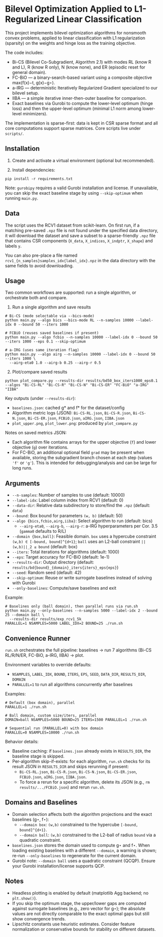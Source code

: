 # Bilevel Optimization Applied to L1-Regularized Linear Classification

This project implements bilevel optimization algorithms for nonsmooth convex problems, applied to linear classification with L1 regularization (sparsity) on the weights and hinge loss as the training objective.

The code includes:

- Bi-CS (Bilevel Co-Subgradient, Algorithm 2.1) with modes RL (know R and L), R (know R only), N (know none), and ER (episodic reset for general domain).
- FC-BiO — a binary-search-based variant using a composite objective max(f(x)−t, g(x)−g⋆).
- a-IRG — deterministic Iteratively Regularized Gradient specialized to our bilevel setup.
- IIBA — a simple iterative inner-then-outer baseline for comparison.
- Exact baselines via Gurobi to compute the lower-level optimum (hinge loss) and then the upper-level optimum (minimal L1 norm among lower-level minimizers).

The implementation is sparse-first: data is kept in CSR sparse format and all core computations support sparse matrices. Core scripts live under `scripts/`.

## Installation

1) Create and activate a virtual environment (optional but recommended).

2) Install dependencies:

```
pip install -r requirements.txt
```

Note: `gurobipy` requires a valid Gurobi installation and license. If unavailable, you can skip the exact baseline stage by using `--skip-optimum` when running `main.py`.

## Data

The script uses the RCV1 dataset from scikit-learn. On first run, if a matching pre-saved `.npz` file is not found under the specified data directory, it will download the dataset and save a subset to a sparse-friendly `.npz` file that contains CSR components (`X_data`, `X_indices`, `X_indptr`, `X_shape`) and labels `y`.

You can also pre-place a file named `rcv1_{n_samples}samples_idx{label_idx}.npz` in the data directory with the same fields to avoid downloading.

## Usage

Two common workflows are supported: run a single algorithm, or orchestrate both and compare.

1) Run a single algorithm and save results

```
# Bi-CS (mode selectable via --bics-mode)
python main.py --algo bics --bics-mode RL --n-samples 10000 --label-idx 0 --bound 50 --iters 1000

# FCBiO (reuses saved baselines if present)
python main.py --algo fcbio --n-samples 10000 --label-idx 0 --bound 50 --iters 1000 --eps 0.1 --skip-optimum

# a-IRG (uses same iteration flag)
python main.py --algo airg --n-samples 10000 --label-idx 0 --bound 50 --iters 1000 \
  --airg-eta0 1.0 --airg-b 0.25 --airg-r 0.5
```

2) Plot/compare saved results

```
python plot_compare.py --results-dir results/bd50_box_iters1000_eps0.1 --algos "Bi-CS-RL" "Bi-CS-R" "Bi-CS-N" "Bi-CS-ER" "FC-BiO" "a-IRG" "IIBA"
```

Key outputs (under `--results-dir`):

- `baselines.json`: cached g* and f* for the dataset/config
- Algorithm metric logs (JSON): `Bi-CS-RL.json`, `Bi-CS-R.json`, `Bi-CS-N.json`, `Bi-CS-ER.json`, `FCBiO.json`, `aIRG.json`, `IIBA.json`
- `plot_upper.png`, `plot_lower.png`: produced by `plot_compare.py`

Notes on saved metrics JSON:

- Each algorithm file contains arrays for the upper objective (`f`) and lower objective (`g`) over iterations.
- For FC-BiO, an additional optional field `grad` may be present when available, storing the subgradient branch chosen at each step (values `'f'` or `'g'`). This is intended for debugging/analysis and can be large for long runs.

## Arguments

- `--n-samples`: Number of samples to use (default: 10000)
- `--label-idx`: Label column index from RCV1 (default: 0)
- `--data-dir`: Relative data subdirectory to store/find the `.npz` (default: `data`)
- `--bound`: Box bound for parameters `(w, b)` (default: 50)
- `--algo {bics,fcbio,airg,iiba}`: Select algorithm to run (default: bics)
  - `--airg-eta0`, `--airg-b`, `--airg-r`: a-IRG hyperparameters per Cor. 3.5 (`gamma0` defaults to R/L)
- `--domain {box,ball}`: Feasible domain. `box` uses a hypercube constraint `(w,b) ∈ [-bound, bound]^{d+1}`; `ball` uses an L2-ball constraint `||(w,b)||_2 ≤ bound` (default: box)
- `--iters`: Total iterations for algorithms (default: 1000)
- `--eps`: Target accuracy for FC-BiO (default: 1e-1)
- `--results-dir`: Output directory (default: `results/bd{bound}_{domain}_iters{iters}_eps{eps}`)
- `--seed`: Random seed (default: 42)
- `--skip-optimum`: Reuse or write surrogate baselines instead of solving with Gurobi
- `--only-baselines`: Compute/save baselines and exit

Example:

```
# Baselines only (ball domain), then parallel runs via run.sh
python main.py --only-baselines --n-samples 5000 --label-idx 2 --bound 25 --domain ball \
  --results-dir results/exp_rcv1_5k
PARALLEL=1 NSAMPLES=5000 LABEL_IDX=2 BOUND=25 ./run.sh
```

## Convenience Runner

`run.sh` orchestrates the full pipeline: baselines → run 7 algorithms (Bi-CS RL/R/N/ER, FC-BiO, a-IRG, IIBA) → plot.

Environment variables to override defaults:

- `NSAMPLES`, `LABEL_IDX`, `BOUND`, `ITERS`, `EPS`, `SEED`, `DATA_DIR`, `RESULTS_DIR`, `DOMAIN`
- `PARALLEL=1` to run all algorithms concurrently after baselines

Examples:

```
# Default (box domain), parallel
PARALLEL=1 ./run.sh

# Ball domain, custom size/iters, parallel
DOMAIN=ball NSAMPLES=5000 BOUND=25 ITERS=1500 PARALLEL=1 ./run.sh

# Sequential run (PARALLEL=0) with box domain
PARALLEL=0 NSAMPLES=10000 ./run.sh
```

Behavior details:

- Baseline caching: if `baselines.json` already exists in `RESULTS_DIR`, the baseline stage is skipped.
- Per-algorithm skip-if-exists: for each algorithm, `run.sh` checks for its result JSON in `RESULTS_DIR` and skips rerunning if present:
  - `Bi-CS-RL.json`, `Bi-CS-R.json`, `Bi-CS-N.json`, `Bi-CS-ER.json`, `FCBiO.json`, `aIRG.json`, `IIBA.json`.
  - To force a rerun for a specific algorithm, delete its JSON (e.g., `rm results/.../FCBiO.json`) and rerun `run.sh`.

## Domains and Baselines

- Domain selection affects both the algorithm projections and the exact baselines (g⋆, f⋆):
  - `--domain box`: `(w,b)` constrained to the hypercube `[-bound, bound]^{d+1}`.
  - `--domain ball`: `(w,b)` constrained to the L2-ball of radius `bound` via a quadratic constraint.
- `baselines.json` stores the domain used to compute g⋆ and f⋆. When loading existing baselines with a different `--domain`, a warning is shown; re-run `--only-baselines` to regenerate for the current domain.
- Gurobi note: `--domain ball` uses a quadratic constraint (QCQP). Ensure your Gurobi installation/license supports QCP.

## Notes

- Headless plotting is enabled by default (matplotlib Agg backend; no `plt.show()`).
- If you skip the optimum stage, the upper/lower gaps are computed against surrogate baselines (e.g., zero vector for g⋆); the absolute values are not directly comparable to the exact optimal gaps but still show convergence trends.
- Lipschitz constants use heuristic estimates. Consider feature normalization or conservative bounds for stability on different datasets.
